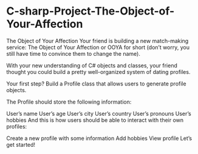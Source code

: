 # C-sharp-Project-The-Object-of-Your-Affection


The Object of Your Affection
Your friend is building a new match-making service: The Object of Your Affection or OOYA for short (don’t worry, you still have time to convince them to change the name).


With your new understanding of C# objects and classes, your friend thought you could build a pretty well-organized system of dating profiles.

Your first step? Build a Profile class that allows users to generate profile objects.

The Profile should store the following information:

User’s name
User’s age
User’s city
User’s country
User’s pronouns
User’s hobbies
And this is how users should be able to interact with their own profiles:

Create a new profile with some information
Add hobbies
View profile
Let’s get started!
